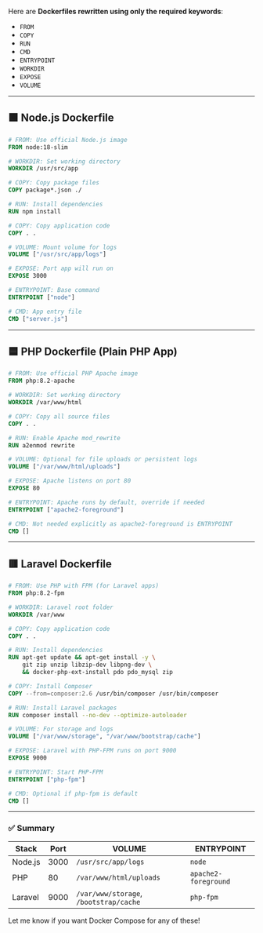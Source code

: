 Here are **Dockerfiles rewritten using only the required keywords**:

* `FROM`
* `COPY`
* `RUN`
* `CMD`
* `ENTRYPOINT`
* `WORKDIR`
* `EXPOSE`
* `VOLUME`

---

## 🟩 **Node.js Dockerfile**

```dockerfile
# FROM: Use official Node.js image
FROM node:18-slim

# WORKDIR: Set working directory
WORKDIR /usr/src/app

# COPY: Copy package files
COPY package*.json ./

# RUN: Install dependencies
RUN npm install

# COPY: Copy application code
COPY . .

# VOLUME: Mount volume for logs
VOLUME ["/usr/src/app/logs"]

# EXPOSE: Port app will run on
EXPOSE 3000

# ENTRYPOINT: Base command
ENTRYPOINT ["node"]

# CMD: App entry file
CMD ["server.js"]
```

---

## 🟦 **PHP Dockerfile (Plain PHP App)**

```dockerfile
# FROM: Use official PHP Apache image
FROM php:8.2-apache

# WORKDIR: Set working directory
WORKDIR /var/www/html

# COPY: Copy all source files
COPY . .

# RUN: Enable Apache mod_rewrite
RUN a2enmod rewrite

# VOLUME: Optional for file uploads or persistent logs
VOLUME ["/var/www/html/uploads"]

# EXPOSE: Apache listens on port 80
EXPOSE 80

# ENTRYPOINT: Apache runs by default, override if needed
ENTRYPOINT ["apache2-foreground"]

# CMD: Not needed explicitly as apache2-foreground is ENTRYPOINT
CMD []
```

---

## 🟥 **Laravel Dockerfile**

```dockerfile
# FROM: Use PHP with FPM (for Laravel apps)
FROM php:8.2-fpm

# WORKDIR: Laravel root folder
WORKDIR /var/www

# COPY: Copy application code
COPY . .

# RUN: Install dependencies
RUN apt-get update && apt-get install -y \
    git zip unzip libzip-dev libpng-dev \
    && docker-php-ext-install pdo pdo_mysql zip

# COPY: Install Composer
COPY --from=composer:2.6 /usr/bin/composer /usr/bin/composer

# RUN: Install Laravel packages
RUN composer install --no-dev --optimize-autoloader

# VOLUME: For storage and logs
VOLUME ["/var/www/storage", "/var/www/bootstrap/cache"]

# EXPOSE: Laravel with PHP-FPM runs on port 9000
EXPOSE 9000

# ENTRYPOINT: Start PHP-FPM
ENTRYPOINT ["php-fpm"]

# CMD: Optional if php-fpm is default
CMD []
```

---

### ✅ Summary

| Stack   | Port | VOLUME                                 | ENTRYPOINT           |
| ------- | ---- | -------------------------------------- | -------------------- |
| Node.js | 3000 | `/usr/src/app/logs`                    | `node`               |
| PHP     | 80   | `/var/www/html/uploads`                | `apache2-foreground` |
| Laravel | 9000 | `/var/www/storage`, `/bootstrap/cache` | `php-fpm`            |

Let me know if you want Docker Compose for any of these!
